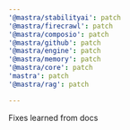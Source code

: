 ```yaml
---
'@mastra/stabilityai': patch
'@mastra/firecrawl': patch
'@mastra/composio': patch
'@mastra/github': patch
'@mastra/engine': patch
'@mastra/memory': patch
'@mastra/core': patch
'mastra': patch
'@mastra/rag': patch

---
```


Fixes learned from docs
